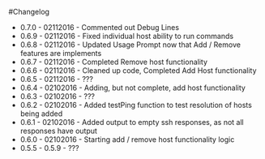 #Changelog

- 0.7.0 - 02112016 - Commented out Debug Lines
- 0.6.9 - 02112016 - Fixed individual host ability to run commands
- 0.6.8 - 02112016 - Updated Usage Prompt now that Add / Remove features are implements
- 0.6.7 - 02112016 - Completed Remove host functionality
- 0.6.6 - 02112016 - Cleaned up code, Completed Add Host functionality
- 0.6.5 - 02112016 - ???
- 0.6.4 - 02102016 - Adding, but not complete, add host functionality
- 0.6.3 - 02102016 - ???
- 0.6.2 - 02102016 - Added testPing function to test resolution of hosts being added
- 0.6.1 - 02102016 - Added output to empty ssh responses, as not all responses have output
- 0.6.0 - 02102016 - Starting add / remove host functionality logic
- 0.5.5 - 0.5.9    - ???
